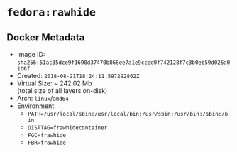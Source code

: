 # `fedora:rawhide`

## Docker Metadata

- Image ID: `sha256:51ac35dce9f1690d37470b868ee7a1e9cced0f742128f7c3b0eb59d026a01b6f`
- Created: `2018-08-21T18:24:11.597292862Z`
- Virtual Size: ~ 242.02 Mb  
  (total size of all layers on-disk)
- Arch: `linux`/`amd64`
- Environment:
  - `PATH=/usr/local/sbin:/usr/local/bin:/usr/sbin:/usr/bin:/sbin:/bin`
  - `DISTTAG=frawhidecontainer`
  - `FGC=frawhide`
  - `FBR=frawhide`
